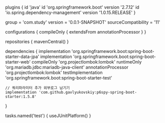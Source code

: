 plugins {
    id 'java'
    id 'org.springframework.boot' version '2.7.12'
    id 'io.spring.dependency-management' version '1.0.15.RELEASE'
}

group = 'com.study'
version = '0.0.1-SNAPSHOT'
sourceCompatibility = '11'

configurations {
    compileOnly {
        extendsFrom annotationProcessor
}
}

repositories {
    mavenCentral()
}

dependencies {
    implementation 'org.springframework.boot:spring-boot-starter-data-jpa'
    implementation 'org.springframework.boot:spring-boot-starter-web'
    compileOnly 'org.projectlombok:lombok'
    runtimeOnly 'org.mariadb.jdbc:mariadb-java-client'
    annotationProcessor 'org.projectlombok:lombok'
    testImplementation 'org.springframework.boot:spring-boot-starter-test'

    // 쿼리파라미터 추가 외부로그 남기기
    implementation 'com.github.gavlyukovskiy:p6spy-spring-boot-starter:1.5.8'
}

tasks.named('test') {
    useJUnitPlatform()
}
